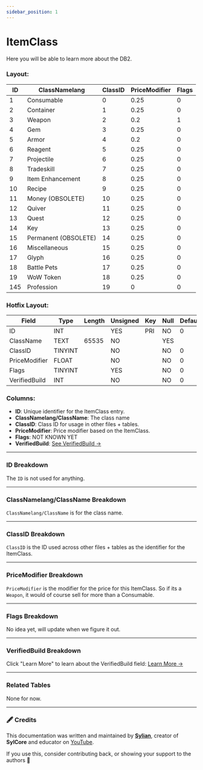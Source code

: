 ```yaml
---
sidebar_position: 1
---
```


# ItemClass
Here you will be able to learn more about the DB2.


### Layout:

| ID  | ClassNamelang          | ClassID | PriceModifier  | Flags |
|-----|------------------------|---------|----------------|-------|
| 1   | Consumable             | 0       | 0.25           | 0     |
| 2   | Container              | 1       | 0.25           | 0     |
| 3   | Weapon                 | 2       | 0.2            | 1     |
| 4   | Gem                    | 3       | 0.25           | 0     |
| 5   | Armor                  | 4       | 0.2            | 0     |
| 6   | Reagent                | 5       | 0.25           | 0     |
| 7   | Projectile             | 6       | 0.25           | 0     |
| 8   | Tradeskill             | 7       | 0.25           | 0     |
| 9   | Item Enhancement       | 8       | 0.25           | 0     |
| 10  | Recipe                 | 9       | 0.25           | 0     |
| 11  | Money (OBSOLETE)       | 10      | 0.25           | 0     |
| 12  | Quiver                 | 11      | 0.25           | 0     |
| 13  | Quest                  | 12      | 0.25           | 0     |
| 14  | Key                    | 13      | 0.25           | 0     |
| 15  | Permanent (OBSOLETE)   | 14      | 0.25           | 0     |
| 16  | Miscellaneous          | 15      | 0.25           | 0     |
| 17  | Glyph                  | 16      | 0.25           | 0     |
| 18  | Battle Pets            | 17      | 0.25           | 0     |
| 19  | WoW Token              | 18      | 0.25           | 0     |
| 145 | Profession             | 19      | 0              | 0     |


### Hotfix Layout:
| Field | Type | Length | Unsigned | Key | Null | Default | ZeroFill | Extra | Comment |
|-------|------|--------|------------|-----|------|---------|----------|-------|---------|
| ID | INT |  | YES | PRI | NO | 0 | NO |  |  |
| ClassName | TEXT | 65535 | NO |  | YES |  | NO |  |  |
| ClassID | TINYINT |  | NO |  | NO | 0 | NO |  |  |
| PriceModifier | FLOAT |  | NO |  | NO | 0 | NO |  |  |
| Flags | TINYINT |  | YES |  | NO | 0 | NO |  |  |
| VerifiedBuild | INT |  | NO |  | NO | 0 | NO |  |  |


### Columns:

- **ID**: Unique identifier for the ItemClass entry.
- **ClassNamelang/ClassName**: The class name
- **ClassID**: Class ID for usage in other files + tables.
- **PriceModifier**: Price modifier based on the ItemClass.
- **Flags**: NOT KNOWN YET
- **VerifiedBuild**: [See VerifiedBuild ->](/docs/references/VerifiedBuild)

---


### ID Breakdown

The `ID` is not used for anything.

---

### ClassNamelang/ClassName Breakdown

`ClassNamelang/ClassName` is for the class name.

---

### ClassID Breakdown

`ClassID` is the ID used across other files + tables as the identifier for the ItemClass.

---

### PriceModifier Breakdown

`PriceModifier` is the modifier for the price for this ItemClass.
So if its a `Weapon`, it would of course sell for more than a Consumable.

---


### Flags Breakdown

No idea yet, will update when we figure it out.

---

### VerifiedBuild Breakdown

Click "Learn More" to learn about the VerifiedBuild field:
[Learn More →](/docs/references/VerifiedBuild)

---



### Related Tables

None for now.

---



















































<div style={{ fontSize: '0.9em', color: 'var(--ifm-color-content-secondary)' }}>

### 🖋️ Credits

This documentation was written and maintained by [**Sylian**](https://github.com/Sylian1337), creator of **SylCore** and educator on [YouTube](https://www.youtube.com/@DEVSylian).

If you use this, consider contributing back, or showing your support to the authors 🙏

</div>